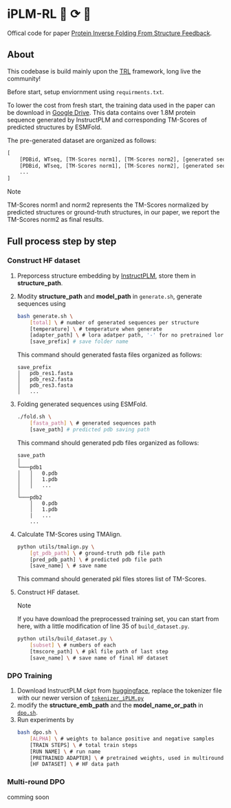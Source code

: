 # iPLM-RL 🧬 ⟳ 🤖
Offical code for paper [Protein Inverse Folding From Structure Feedback](https://arxiv.org/abs/2506.03028).

## About
This codebase is build mainly upon the [TRL](https://github.com/huggingface/trl) framework, long live the community! 

Before start, setup enviornment using `requirments.txt`.

To lower the cost from fresh start, the training data used in the paper can be download in [Google Drive](https://drive.google.com/file/d/1_TRdJRmsVOf2c-9n4BbLMv5HjsMNx5z1/view?usp=sharing).
This data contains over 1.8M protein sequence generated by InstructPLM and corresponding TM-Scores of predicted structures by ESMFold.

The pre-generated dataset are organized as follows:
```python
[
    [PDBid, WTseq, [TM-Scores norm1], [TM-Scores norm2], [generated sequences]],
    [PDBid, WTseq, [TM-Scores norm1], [TM-Scores norm2], [generated sequences]],
    ...
]
```
> [!NOTE]
> TM-Scores norm1 and norm2 represents the TM-Scores normalized by predicted structures or ground-truth structures, in our paper, we report the TM-Scores norm2 as final results.


## Full process step by step

### Construct HF dataset
1. Preporcess structure embedding by [InstructPLM](https://github.com/Eikor/InstructPLM), store them in **structure_path**.

2. Modity **structure_path** and **model_path** in `generate.sh`, generate sequences using 
    ```bash
    bash generate.sh \
        [total] \ # number of generated sequences per structure
        [temperature] \ # temperature when generate
        [adapter_path] \ # lora adatper path, '-' for no pretrained lora adapter
        [save_prefix] # save folder name
    ```
    This command should generated fasta files organized as follows:
    ```
    save_prefix
    │   pdb_res1.fasta
    │   pdb_res2.fasta
    │   pdb_res3.fasta
    │   ...
    ```
    
3. Folding generated sequences using ESMFold.
    ```bash
    ./fold.sh \
        [fasta_path] \ # generated sequences path
        [save_path] # predicted pdb saving path
    ```
    This command should generated pdb files organized as follows:
    ```
    save_path
    │
    └───pdb1
    │   │   0.pdb
    │   │   1.pdb
    │   │   ...
    │   
    └───pdb2
        │   0.pdb
        │   1.pdb
        |   ...
        ...
    ```
4. Calculate TM-Scores using TMAlign.
    ```bash
    python utils/tmalign.py \
        [gt_pdb_path] \ # ground-truth pdb file path
        [pred_pdb_path] \ # predicted pdb file path
        [save_name] \ # save name
    ```
    This command should generated pkl files stores list of TM-Scores. 

5. Construct HF dataset.
    > [!NOTE]
    > If you have download the preprocessed training set, you can start from here, with a little modification of line 35 of `build_dataset.py`.

    ``` bash
    python utils/build_dataset.py \
        [subset] \ # numbers of each 
        [tmscore_path] \ # pkl file path of last step 
        [save_name] \ # save name of final HF dataset
    ```


### DPO Training
1. Download InstructPLM ckpt from [huggingface](https://huggingface.co/InstructPLM/Concated-Progen2-xlarge-CATH42-AFDB/tree/main), replace the tokenizer file with our newer version of [`tokenizer_iPLM.py`](utils/tokenization_iPLM.py)
2. modify the **structure_emb_path** and the **model_name_or_path** in [`dpo.sh`](dpo.sh).
3. Run experiments by 
    ```bash
    bash dpo.sh \
        [ALPHA] \ # weights to balance positive and negative samples
        [TRAIN STEPS] \ # total train steps
        [RUN NAME] \ # run name
        [PRETRAINED ADAPTER] \ # pretrained weights, used in multiround, "" for fresh start
        [HF DATASET] \ # HF data path
    ```
    
### Multi-round DPO
comming soon
